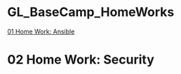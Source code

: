 # GL_BaseCamp_HomeWorks
<!DOCTYPE html>
<html>
<body>
    
<a href="01 Home Work: Ansible/README.md">01 Home Work: Ansible</a>
    
<h1>02 Home Work: Security</h1>

</body>
</html>
